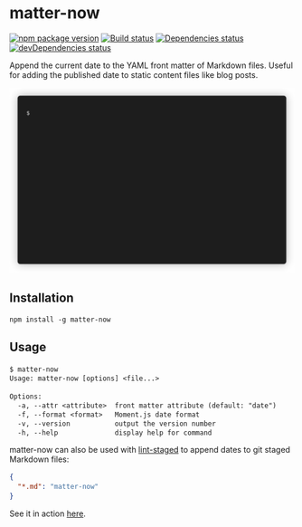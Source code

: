# matter-now

[![npm package version](https://img.shields.io/npm/v/matter-now)](https://www.npmjs.com/package/matter-now)
[![Build status](https://img.shields.io/github/workflow/status/rbardini/matter-now/Main)](https://github.com/rbardini/matter-now/actions)
[![Dependencies status](https://img.shields.io/david/rbardini/matter-now)](https://david-dm.org/rbardini/matter-now)
[![devDependencies status](https://img.shields.io/david/dev/rbardini/matter-now)](https://david-dm.org/rbardini/matter-now?type=dev)

Append the current date to the YAML front matter of Markdown files. Useful for adding the published date to static content files like blog posts.

![Demo](demo.gif)

## Installation

```console
npm install -g matter-now
```

## Usage

```console
$ matter-now
Usage: matter-now [options] <file...>

Options:
  -a, --attr <attribute>  front matter attribute (default: "date")
  -f, --format <format>   Moment.js date format
  -v, --version           output the version number
  -h, --help              display help for command
```

matter-now can also be used with [lint-staged](https://github.com/okonet/lint-staged) to append dates to git staged Markdown files:

```json
{
  "*.md": "matter-now"
}
```

See it in action [here](https://github.com/rbardini/rbardini.com).
